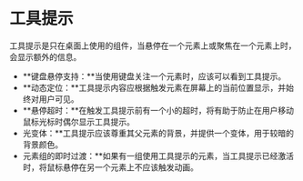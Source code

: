 # 工具提示

工具提示是只在桌面上使用的组件，当悬停在一个元素上或聚焦在一个元素上时，会显示额外的信息。

- **键盘悬停支持：**当使用键盘关注一个元素时，应该可以看到工具提示。
- **动态定位：**工具提示内容应根据触发元素在屏幕上的当前位置显示，并始终对用户可见。
- **悬停超时：**在触发工具提示前有一个小的超时，将有助于防止在用户移动鼠标光标时偶尔显示工具提示。
- 光变体：**工具提示应该尊重其父元素的背景，并提供一个变体，用于较暗的背景颜色。
- 元素组的即时过渡：**如果有一组使用工具提示的元素，当工具提示已经激活时，将鼠标悬停在另一个元素上不应该触发动画。
